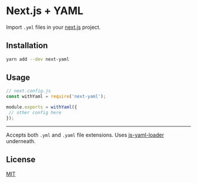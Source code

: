 # Next.js + YAML
Import `.yml` files in your [next.js] project. 

## Installation

```sh
yarn add --dev next-yaml
```

## Usage

```js
// next.config.js
const withYaml = require('next-yaml');

module.exports = withYaml({
 // other config here
});
```

---

Accepts both `.yml` and `.yaml` file extensions. Uses [js-yaml-loader] underneath.

## License
[MIT](./LICENSE)


<!-- links -->
[next.js]: https://nextjs.org/
[js-yaml-loader]: https://github.com/wwilsman/js-yaml-loader
